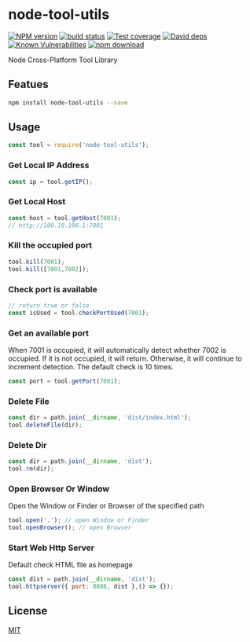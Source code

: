 # node-tool-utils

[![NPM version][npm-image]][npm-url]
[![build status][travis-image]][travis-url]
[![Test coverage][codecov-image]][codecov-url]
[![David deps][david-image]][david-url]
[![Known Vulnerabilities][snyk-image]][snyk-url]
[![npm download][download-image]][download-url]

[npm-image]: https://img.shields.io/npm/v/node-tool-utils.svg?style=flat-square
[npm-url]: https://npmjs.org/package/node-tool-utils
[travis-image]: https://img.shields.io/travis/hubcarl/node-tool-utils.svg?style=flat-square
[travis-url]: https://travis-ci.org/hubcarl/node-tool-utils
[codecov-image]: https://img.shields.io/codecov/c/github/hubcarl/node-tool-utils.svg?style=flat-square
[codecov-url]: https://codecov.io/github/hubcarl/node-tool-utils?branch=master
[david-image]: https://img.shields.io/david/hubcarl/node-tool-utils.svg?style=flat-square
[david-url]: https://david-dm.org/hubcarl/node-tool-utils
[snyk-image]: https://snyk.io/test/npm/node-tool-utils/badge.svg?style=flat-square
[snyk-url]: https://snyk.io/test/npm/node-tool-utils
[download-image]: https://img.shields.io/npm/dm/node-tool-utils.svg?style=flat-square
[download-url]: https://npmjs.org/package/node-tool-utils

Node Cross-Platform Tool Library

## Featues

```bash
npm install node-tool-utils --save
```

## Usage

```js
const tool = require('node-tool-utils');
```

### Get Local IP Address

```js
const ip = tool.getIP();
```

### Get Local Host 

```js
const host = tool.getHost(7001);
// http://100.10.196.1:7001
```

### Kill the occupied port

```js
tool.kill(7001);
tool.kill([7001,7002]);
```

### Check port is available

```js
// return true or false
const isUsed = tool.checkPortUsed(7001);
```

### Get an available port

When 7001 is occupied, it will automatically detect whether 7002 is occupied. If it is not occupied, it will return. Otherwise, it will continue to increment detection. The default check is 10 times.

```js
const port = tool.getPort(7001);
```

### Delete File

```js
const dir = path.join(__dirname, 'dist/index.html');
tool.deleteFile(dir);
```

### Delete Dir

```js
const dir = path.join(__dirname, 'dist');
tool.rm(dir);
```

### Open Browser Or Window

Open the Window or Finder or Browser of the specified path

```js
tool.open('.'); // open Window or Finder
tool.openBrowser(); // open Browser
```

### Start Web Http Server

Default check HTML file as homepage

```js
const dist = path.join(__dirname, 'dist');
tool.httpserver({ port: 8088, dist },() => {});
```

## License

[MIT](LICENSE)
